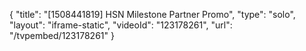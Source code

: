 {
    "title": "[1508441819] HSN Milestone Partner Promo",
    "type": "solo",
    "layout": "iframe-static",
    "videoId": "123178261",
    "url": "\/tvpembed\/123178261"
}